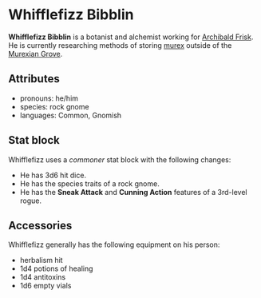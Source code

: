 # Whifflefizz Bibblin

**Whifflefizz Bibblin** is a botanist and alchemist working for [Archibald Frisk](../archibald-frisk). He is currently researching methods of storing [murex](../../../../artifacts/murex) outside of the [Murexian Grove](../../../../mote/esterfell/lenya/murexian-grove).

## Attributes

- pronouns: he/him
- species: rock gnome
- languages: Common, Gnomish

## Stat block

Whifflefizz uses a _commoner_ stat block with the following changes:

- He has 3d6 hit dice.
- He has the species traits of a rock gnome.
- He has the **Sneak Attack** and **Cunning Action** features of a 3rd-level rogue.

## Accessories

Whifflefizz generally has the following equipment on his person:

- herbalism hit
- 1d4 potions of healing
- 1d4 antitoxins
- 1d6 empty vials
